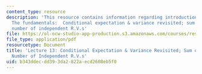 ```yaml
---
content_type: resource
description: 'This resource contains information regarding introduction to probability:
  The fundamentals:  Conditional expectation & variance revisited; sum of a random
  number of independent R.V.s'
file: https://ol-ocw-studio-app-production.s3.amazonaws.com/courses/res-6-012-introduction-to-probability-spring-2018/b343ddecdd393da2822aecd2608eb5f0_MITRES_6_012S18_L13AS.pdf
file_type: application/pdf
resourcetype: Document
title: 'Lecture 13: Conditional Expectation & Variance Revisited; Sum of a Random
  Number of Independent R.V.s'
uid: b343ddec-dd39-3da2-822a-ecd2608eb5f0
---
```

